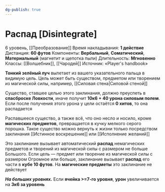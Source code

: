 ```yaml
---
dg-publish: true
---
```

# Распад [Disintegrate]
6 уровень, [[Преобразование]]
Время накладывания: **1 действие**
Дистанция: **60 футов**
Компоненты: **Вербальный**, **Соматический**, **Материальный** (магнетит и щепотка пыли)
Длительность: **Мгновенно**
Классы: [[Волшебник]], [[Чародей]]
Источник: «Player's handbook»

**Тонкий зелёный луч** вылетает из вашего указательного пальца в видимую цель. Цель может быть существом, предметом или творением из магической силы, например, [[Силовая стена|Силовой стеной]]

Существо, ставшее целью этого заклинания, должно преуспеть в **спасброске Ловкости**, иначе получит **10к6 + 40 урона силовым полем**. Если после получения этого урона у цели остаётся **0 хитов**, то она распадается

Распавшееся существо, а также всё, что оно несло и носило, кроме **магических предметов**, превращается в кучку мелкого серого порошка. Такое существо можно вернуть к жизни только посредством заклинания [[Истинное воскрешение]] или [[Исполнение желаний]]

Это заклинание вызывает автоматический **распад** немагических предметов и творений из магической силы с размером не больше Большого. Если цель — предмет или творение из магической силы с размером Огромное или больше, заклинание вызывает **распад** его части в **кубе 10 футов**. На **магические предметы** это заклинание не действует

**_На больших уровнях._** Если **ячейка >=7-го уровня**, **урон** увеличивается на **3к6 за уровень**
